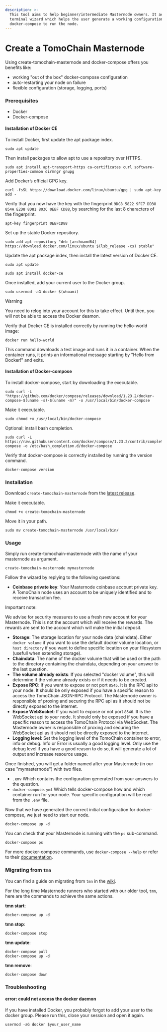 ```yaml
---
description: >-
  This tool aims to help beginner/intermediate Masternode owners. It acts as a
  terminal wizard which helps the user generate a working configuration for
  docker-compose to run the node.
---
```


# Create a TomoChain Masternode

Using create-tomochain-masternode and docker-compose offers you benefits like:

* working "out of the box" docker-compose configuration
* auto-restarting your node on failure
* flexible configuration \(storage, logging, ports\)

### Prerequisites <a id="prerequisites"></a>

* Docker
* Docker-compose

#### Installation of Docker CE <a id="installation-of-docker-ce"></a>

To install Docker, first update the apt package index.

```text
sudo apt update
```

Then install packages to allow apt to use a repository over HTTPS.

```text
sudo apt install apt-transport-https ca-certificates curl software-properties-common dirmngr gnupg
```

Add Docker’s official GPG key.

```text
curl -fsSL https://download.docker.com/linux/ubuntu/gpg | sudo apt-key add -
```

Verify that you now have the key with the fingerprint `9DC8 5822 9FC7 DD38 854A E2D8 8D81 803C 0EBF CD88`, by searching for the last 8 characters of the fingerprint.

```text
apt-key fingerprint 0EBFCD88
```

Set up the stable Docker repository.

```text
sudo add-apt-repository "deb [arch=amd64] https://download.docker.com/linux/ubuntu $(lsb_release -cs) stable"
```

Update the apt package index, then install the latest version of Docker CE.

```text
sudo apt update

sudo apt install docker-ce
```

Once installed, add your current user to the Docker group.

```text
sudo usermod -aG docker $(whoami)
```

Warning

You need to relog into your account for this to take effect. Until then, you will not be able to access the Docker deamon.

Verify that Docker CE is installed correctly by running the hello-world image:

```text
docker run hello-world
```

This command downloads a test image and runs it in a container. When the container runs, it prints an informational message starting by "Hello from Docker!" and exits.

#### Installation of Docker-compose <a id="installation-of-docker-compose"></a>

To install docker-compose, start by downloading the executable.

```text
sudo curl -L "https://github.com/docker/compose/releases/download/1.23.2/docker-compose-$(uname -s)-$(uname -m)" -o /usr/local/bin/docker-compose
```

Make it executable.

```text
sudo chmod +x /usr/local/bin/docker-compose
```

Optional: install bash completion.

```text
sudo curl -L https://raw.githubusercontent.com/docker/compose/1.23.2/contrib/completion/bash/docker-compose -o /etc/bash_completion.d/docker-compose
```

Verify that docker-compose is correctly installed by running the version command.

```text
docker-compose version
```

### Installation <a id="installation"></a>

Download `create-tomochain-masternode` from the [latest release](https://github.com/tomochain/create-tomochain-masternode/releases/latest).

Make it executable.

```text
chmod +x create-tomochain-masternode
```

Move it in your path.

```text
sudo mv create-tomochain-masternode /usr/local/bin/
```

### Usage <a id="usage"></a>

Simply run create-tomochain-masternode with the name of your masternode as argument.

```text
create-tomochain-masternode mymasternode
```

Follow the wizard by replying to the following questions:

* **Coinbase private key**: Your Masternode coinbase account private key. A TomoChain node uses an account to be uniquely identified and to receive transaction fee.

Important note:

We advise for security measures to use a fresh new account for your Masternode. This is not the account which will receive the rewards. The rewards are sent to the account which will make the initial deposit.

* **Storage**: The storage location for your node data \(chaindata\). Either `docker volume` if you want to use the default docker volume location, or `host directory` if you want to define specific location on your filesystem \(usefull when extending storage\).
* **Chaindata**: The name of the docker volume that will be used or the path to the directory containing the chaindata, depending on your answer to the last question.
* **The volume already exists**: If you selected "docker volume", this will determine if the volume already exists or if it needs to be created.
* **Expose RPC**: If you want to expose or not port `8545`. It is the RPC api to your node. It should be only exposed if you have a specific reason to access the TomoChain JSON-RPC Protocol. The Masternode owner is responsible of proxing and securing the RPC api as it should not be directly exposed to the internet.
* **Expose WebSocket**: If you want to expose or not port `8546`. It is the WebSocket api to your node. It should only be exposed if you have a specific reason to access the TomoChain Protocol via WebSocket. The Masternode owner is responsible of proxing and securing the WebSocket api as it should not be directly exposed to the internet.
* **Logging level**: Set the logging level of the TomoChain container to error, info or debug. Info or Error is usually a good logging level. Only use the debug level if you have a good reason to do so, it will generate a lot of output and increase resource usage.

Once finished, you will get a folder named after your Masternode \(in our case "mymasternode"\) with two files.

* `.env` Which contains the configuration generated from your answers to the question.
* `docker-compose.yml` Which tells docker-compose how and which container run for your node. Your specific configuration will be read from the `.env` file.

Now that we have generated the correct initial configuration for docker-compose, we just need to start our node.

```text
docker-compose up -d
```

You can check that your Masternode is running with the `ps` sub-command.

```text
docker-compose ps
```

For more docker-compose commands, use `docker-compose --help` or refer to their [documentation](https://docs.docker.com/compose/reference/overview/).

### Migrating from `tmn` <a id="migrating-from-tmn"></a>

You can find a guide on migrating from `tmn` in the [wiki](https://github.com/tomochain/docs/wiki/Migrate-from-tmn-to-docker-compose-with-create-tomochain-masternode).

For the long time Masternode runners who started with our older tool, `tmn`, here are the commands to achieve the same actions.

**tmn start**:

```text
docker-compose up -d
```

**tmn stop**:

```text
docker-compose stop
```

**tmn update**:

```text
docker-compose pull
docker-compose up -d
```

**tmn remove**:

```text
docker-compose down
```

### Troubleshooting <a id="troubleshooting"></a>

#### error: could not access the docker daemon <a id="error-could-not-access-the-docker-daemon"></a>

If you have installed Docker, you probably forgot to add your user to the docker group. Please run this, close your session and open it again.

```text
usermod -aG docker $your_user_name
```

